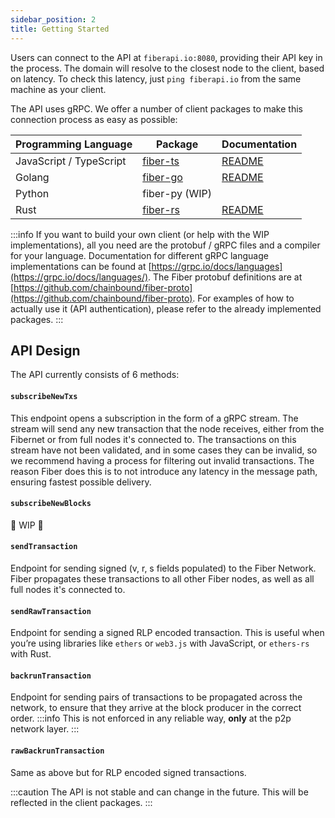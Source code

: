 ```yaml
---
sidebar_position: 2
title: Getting Started
---
```

Users can connect to the API at `fiberapi.io:8080`, providing their API key in the process.
The domain will resolve to the closest node to the client, based on latency. To check this latency, just
`ping fiberapi.io` from the same machine as your client.

The API uses gRPC. We offer a number of client packages to make this connection process as easy as possible:

| Programming Language | Package                                               | Documentation |
| ----------------------- | -------------------------------------------------- | ------------- |
| JavaScript / TypeScript | [fiber-ts](https://github.com/chainbound/fiber-ts) | [README](https://github.com/chainbound/fiber-ts#readme)|
| Golang                  | [fiber-go](https://github.com/chainbound/fiber-go) | [README](https://github.com/chainbound/fiber-go#readme)|
| Python                  | fiber-py (WIP)                                     | |
| Rust                    | [fiber-rs](https://github.com/chainbound/fiber-rs) | [README](https://github.com/chainbound/fiber-rs#readme)|

:::info
If you want to build your own client (or help with the WIP implementations), all you need are the protobuf / gRPC files and a compiler for your language. Documentation for different gRPC language implementations can be found at [https://grpc.io/docs/languages](https://grpc.io/docs/languages/). The Fiber protobuf definitions are at [https://github.com/chainbound/fiber-proto](https://github.com/chainbound/fiber-proto). For examples of how to actually use it (API authentication), please refer to the already implemented packages.
:::

## API Design
The API currently consists of 6 methods:

#### `subscribeNewTxs`
This endpoint opens a subscription in the form of a gRPC stream. The stream will send any new transaction that the node receives, either from the Fibernet
or from full nodes it's connected to. The transactions on this stream have not been validated, and in some cases they can be invalid, so we recommend
having a process for filtering out invalid transactions. The reason Fiber does this is to not introduce any latency in the message path, ensuring fastest possible
delivery.
#### `subscribeNewBlocks`
🚧 WIP 🚧
#### `sendTransaction`
Endpoint for sending signed (v, r, s fields populated) to the Fiber Network. Fiber propagates these transactions to all other Fiber nodes, as well as all full nodes
it's connected to.

#### `sendRawTransaction`
Endpoint for sending a signed RLP encoded transaction. This is useful when you’re using libraries like `ethers` or `web3.js` with JavaScript, or `ethers-rs` with Rust.
#### `backrunTransaction`
Endpoint for sending pairs of transactions to be propagated across the network, to ensure that they arrive at the block producer in the correct order. 
:::info
This is not enforced in any reliable way, **only** at the p2p network layer.
:::
#### `rawBackrunTransaction`
Same as above but for RLP encoded signed transactions.

:::caution
The API is not stable and can change in the future. This will be reflected in the client packages.
:::